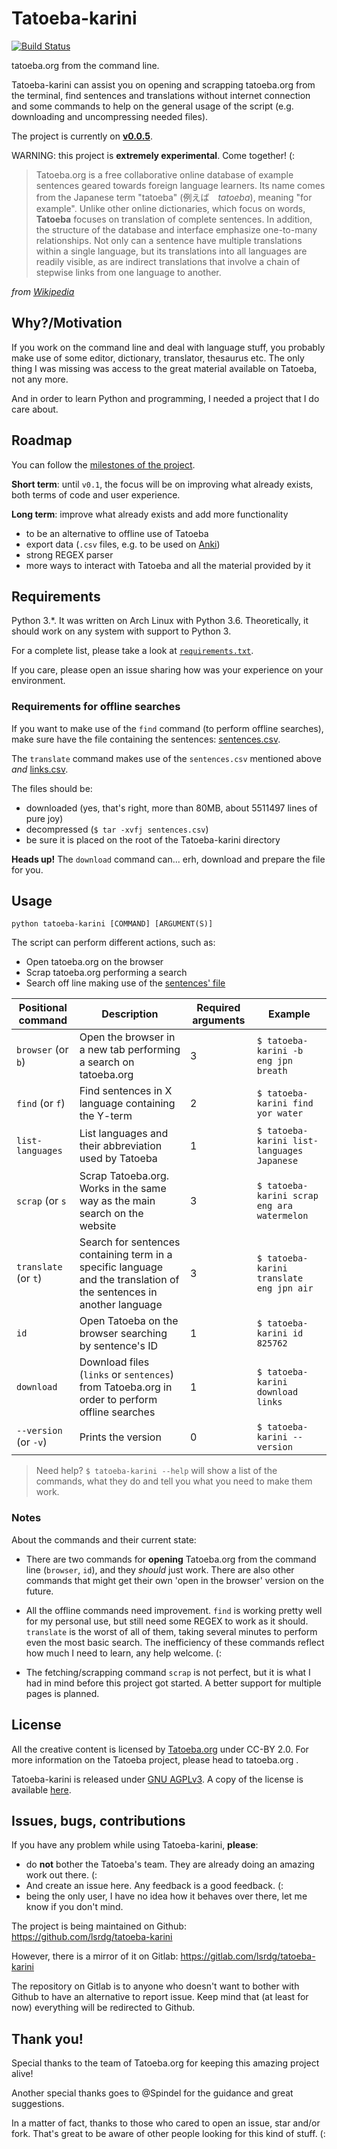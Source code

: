 # Tatoeba-karini

[![Build
Status](https://travis-ci.org/lsrdg/tatoeba-karini.svg?branch=master)](https://travis-ci.org/lsrdg/tatoeba-karini)

tatoeba.org from the command line.

Tatoeba-karini can assist you on opening and scrapping tatoeba.org from the
terminal, find sentences and translations without internet connection and some
commands to help on the general usage of the script (e.g. downloading and uncompressing
needed files).

The project is currently on
**[v0.0.5](https://github.com/lsrdg/tatoeba-karini/releases/tag/v0.0.5)**.

WARNING: this project is **extremely experimental**. Come together! (:

> Tatoeba.org is a free collaborative online database of example sentences geared
> towards foreign language learners. Its name comes from the Japanese term
> "tatoeba" (例えば　_tatoeba_), meaning "for example". Unlike other online
> dictionaries, which focus on words, **Tatoeba** focuses on translation of complete
> sentences. In addition, the structure of the database and interface emphasize
> one-to-many relationships. Not only can a sentence have multiple translations
> within a single language, but its translations into all languages are readily
> visible, as are indirect translations that involve a chain of stepwise links
> from one language to another.

_from [Wikipedia](https://en.wikipedia.org/wiki/Tatoeba)_ 


## Why?/Motivation

If you work on the command line and deal with language stuff, you probably make
use of some editor, dictionary, translator, thesaurus etc. The only thing 
I was missing was access to the great material available on Tatoeba, not any more.

And in order to learn Python and programming, I needed a project that I do care 
about.

## Roadmap

You can follow the [milestones of the
project](https://github.com/lsrdg/tatoeba-karini/milestones).

**Short term**: until `v0.1`, the focus will be on improving what already
exists, both terms of code and user experience.

**Long term**: improve what already exists and add more functionality 

- to be an alternative to offline use of Tatoeba
- export data (`.csv` files, e.g. to be used on [Anki](https://apps.ankiweb.net/))
- strong REGEX parser
- more ways to interact with Tatoeba and all the material provided by it

## Requirements 

Python 3.\*. It was written on Arch Linux with Python 3.6.
Theoretically, it should work on any system with support to Python 3.

For a complete list, please take a look at
[`requirements.txt`](requirements.txt).

If you care, please open an issue sharing how was your experience on your
environment.

### Requirements for offline searches

If you want to make use of the `find` command (to perform offline searches), make
sure have the file containing the sentences:
[sentences.csv](http://downloads.tatoeba.org/exports/sentences.tar.bz2).

The `translate` command makes use of the `sentences.csv` mentioned above *and* [links.csv](http://downloads.tatoeba.org/exports/links.tar.bz2).

The files should be: 
- downloaded (yes, that's right, more than 80MB, about 5511497 lines of pure joy)
- decompressed (`$ tar -xvfj sentences.csv`)
- be sure it is placed on the root of the Tatoeba-karini directory

**Heads up!** The `download` command can... erh, download and prepare the file for you.

## Usage 

```
python tatoeba-karini [COMMAND] [ARGUMENT(S)]
```

The script can perform different actions, such as:

- Open tatoeba.org on the browser
- Scrap tatoeba.org performing a search
- Search off line making use of the [sentences' file](https://tatoeba.org/eng/downloads)


| Positional command | Description                                                                                                             | Required arguments | Example                                  |
|------------------|-------------------------------------------------------------------------------------------------------------------------|--------------------|------------------------------------------|
| `browser` (or `b`)               | Open the browser in a new tab performing a search on tatoeba.org                                                        | 3 | `$ tatoeba-karini -b eng jpn breath`     | 
| `find` (or `f`)               | Find sentences in X language containing the Y-term                                                                      | 2 |  `$ tatoeba-karini find yor water`          |
| `list-languages`               | List languages and their abbreviation used by Tatoeba                                                                   | 1 |  `$ tatoeba-karini list-languages Japanese`           |
| `scrap` (or `s`               | Scrap Tatoeba.org. Works in the same way as the main search on the website                                       | 3 |  `$ tatoeba-karini scrap eng ara watermelon` |
| `translate` (or `t`)               | Search for sentences containing term in a specific language and the translation of the sentences in another language | 3 | `$ tatoeba-karini translate eng jpn air`        |
| `id`               | Open Tatoeba on the browser searching by sentence's ID | 1                  | `$ tatoeba-karini id 825762`             |
| `download`               | Download files (`links` or `sentences`) from Tatoeba.org in order to perform offline searches                            | 1 | `$ tatoeba-karini download links`              |
| `--version` (or `-v`) | Prints the version | 0 | `$ tatoeba-karini --version`

> Need help? `$ tatoeba-karini --help` will show a list of the commands, what
> they do and tell you what you need to make them work.

### Notes

About the commands and their current state:

- There are two commands for **opening** Tatoeba.org from the command line
  (`browser`, `id`), and they _should_ just work. There are also other commands
  that might get their own 'open in the browser' version on the future.

- All the offline commands need improvement. `find` is working pretty well for my
  personal use, but still need some REGEX to work as it should. `translate` is the worst 
  of all of them, taking several minutes to perform even the most basic search.
  The inefficiency of these commands reflect how much I need to learn, any help
  welcome. (:

- The fetching/scrapping command `scrap` is not perfect, but it is what I had in
  mind before this project got started. A better support for multiple pages is planned.
  
## License

All the creative content is licensed by [Tatoeba.org](https://tatoeba.org) under
CC-BY 2.0. For more information on the Tatoeba project, please head to
tatoeba.org .

Tatoeba-karini is released under [GNU
AGPLv3](https://choosealicense.com/licenses/agpl-3.0/#). A copy of the license
is available [here](LICENSE.txt).

## Issues, bugs, contributions

If you have any problem while using Tatoeba-karini, **please**:

- do **not** bother the Tatoeba's team. They are already doing an amazing work
  out there. (:
- And create an issue here. Any feedback is a good feedback. (:
- being the only user, I have no idea how it behaves over there, let me know if
  you don't mind.

The project is being maintained on Github:
https://github.com/lsrdg/tatoeba-karini

However, there is a mirror of it on Gitlab:
https://gitlab.com/lsrdg/tatoeba-karini

The repository on Gitlab is to anyone who doesn't want to bother
with Github to have an alternative to report issue. Keep mind that (at least for
now) everything will be redirected to Github.

## Thank you!

Special thanks to the team of Tatoeba.org for keeping this amazing project
alive!

Another special thanks goes to @Spindel for the guidance and great suggestions.

In a matter of fact, thanks to those who cared to open an issue, star and/or
fork.
That's great to be aware of other people looking for this kind of stuff. (:
